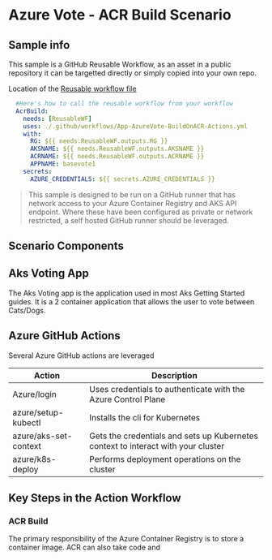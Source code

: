 # Azure Vote - ACR Build Scenario

## Sample info

This sample is a GitHub Reusable Workflow, as an asset in a public repository it can be targetted directly or simply copied into your own repo.

Location of the [Reusable workflow file](.github/workflows/App-AzureVote-BuildOnACR-Actions.yml)

```yaml
  #Here's how to call the reusable workflow from your workflow
  AcrBuild:
    needs: [ReusableWF]
    uses: ./.github/workflows/App-AzureVote-BuildOnACR-Actions.yml
    with:
      RG: ${{ needs.ReusableWF.outputs.RG }}
      AKSNAME: ${{ needs.ReusableWF.outputs.AKSNAME }}
      ACRNAME: ${{ needs.ReusableWF.outputs.ACRNAME }}
      APPNAME: basevote1
    secrets:
      AZURE_CREDENTIALS: ${{ secrets.AZURE_CREDENTIALS }}
```

> This sample is designed to be run on a GitHub runner that has network access to your Azure Container Registry and AKS API endpoint. Where these have been configured as private or network restricted, a self hosted GitHub runner should be leveraged.

## Scenario Components

## Aks Voting App

The Aks Voting app is the application used in most Aks Getting Started guides. It is a 2 container application that allows the user to vote between Cats/Dogs.

## Azure GitHub Actions

Several Azure GitHub actions are leveraged

Action | Description
------ | -----------
Azure/login | Uses credentials to authenticate with the Azure Control Plane
azure/setup-kubectl | Installs the cli for Kubernetes
azure/aks-set-context | Gets the credentials and sets up Kubernetes context to interact with your cluster
azure/k8s-deploy | Performs deployment operations on the cluster

## Key Steps in the Action Workflow

### ACR Build

The primary responsibility of the Azure Container Registry is to store a container image. ACR can also take code and